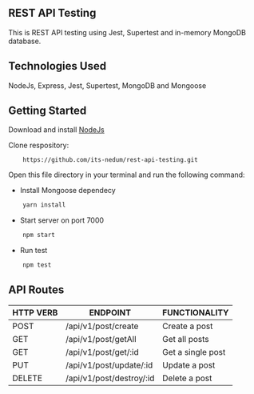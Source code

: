 ## REST API Testing
This is REST API testing using Jest, Supertest and in-memory MongoDB database.

## Technologies Used
NodeJs, Express, Jest, Supertest, MongoDB and Mongoose

## Getting Started
Download and install [NodeJs](https://nodejs.org)

Clone respository:
```git
    https://github.com/its-nedum/rest-api-testing.git
```

Open this file directory in your terminal and run the following command:

- Install Mongoose dependecy
```bash
    yarn install
```

- Start server on port 7000
```bash
    npm start
```

- Run test
```bash
    npm test
```

## API Routes
<table>
	<thead>
		<th>HTTP VERB</th>
		<th>ENDPOINT</th>
		<th>FUNCTIONALITY</th>
	</thead>
    <tbody>
        <tr>
            <td>POST</td>
            <td>/api/v1/post/create</td>
            <td>Create a post</td>
        </tr>
        <tr>
            <td>GET</td>
            <td>/api/v1/post/getAll</td>
            <td>Get all posts</td>
        </tr>
        <tr>
            <td>GET</td>
            <td>/api/v1/post/get/:id</td>
            <td>Get a single post</td>
        </tr>
        <tr>
            <td>PUT</td>
            <td>/api/v1/post/update/:id</td>
            <td>Update a post</td>
        </tr>
        <tr>
            <td>DELETE</td>
            <td>/api/v1/post/destroy/:id</td>
            <td>Delete a post</td>
        </tr>
    </tbody>
</table>